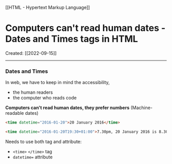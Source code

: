 [[HTML - Hypertext Markup Language]]

# Computers can't read human dates - Dates and Times tags in HTML
Created:  [[2022-09-15]]

---
### Dates and Times
In web, we have to keep in mind the accessibility, 
- the human readers 
- the computer who reads code

**Computers can't read human dates, they prefer numbers** (Machine-readable dates)
```HTML
<time datetime="2016-01-20">20 January 2016</time>

<time datetime="2016-01-20T19:30+01:00">7.30pm, 20 January 2016 is 8.30pm in France</time>
```
Needs to use both tag and attribute:
- `<time>` `</time>` tag
- `datetime=` attribute











